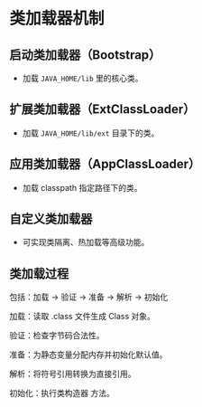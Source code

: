 # 类加载器机制

## 启动类加载器（Bootstrap）

- 加载 `JAVA_HOME/lib` 里的核心类。

## 扩展类加载器（ExtClassLoader）

- 加载 `JAVA_HOME/lib/ext` 目录下的类。

## 应用类加载器（AppClassLoader）

- 加载 classpath 指定路径下的类。

## 自定义类加载器

- 可实现类隔离、热加载等高级功能。

## 类加载过程

包括：加载 → 验证 → 准备 → 解析 → 初始化

加载：读取 .class 文件生成 Class 对象。

验证：检查字节码合法性。

准备：为静态变量分配内存并初始化默认值。

解析：将符号引用转换为直接引用。

初始化：执行类构造器 <clinit> 方法。
